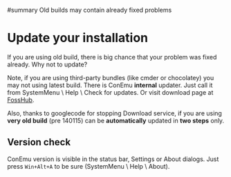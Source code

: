 ﻿#summary Old builds may contain already fixed problems

# Update your installation #
If you are using old build, there is big chance that your problem was
fixed already. Why not to update?

Note, if you are using third-party bundles (like cmder or chocolatey)
you may not using latest build. There is ConEmu **internal** updater.
Just call it from SystemMenu \ Help \ Check for updates.
Or visit download page at [FossHub](http://www.fosshub.com/ConEmu.html).

Also, thanks to googlecode for stopping Download service, if you are using
**very old build** (pre 140115) can be **automatically** updated in **two steps** only.

## Version check ##
ConEmu version is visible in the status bar, Settings or About dialogs.
Just press `Win+Alt+A` to be sure (SystemMenu \ Help \ About).
